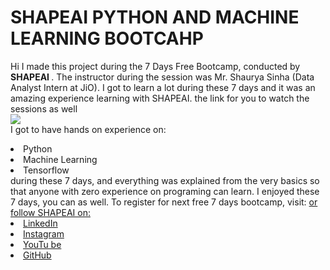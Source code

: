 # SHAPEAI PYTHON AND MACHINE LEARNING BOOTCAHP 
Hi I made this project during the 7 Days Free Bootcamp, conducted by <b> SHAPEAI
</b>.
The instructor during the session was Mr. Shaurya Sinha (Data Analyst Intern at JiO). I got to 
learn a lot during these 7 days and it was an amazing experience learning with SHAPEAI. 
the link for you to watch the sessions as well<br>
<a href="https://www.youtube.com/p1aytist?list=PL7zt8TDRnbu1NEA-59btmMgCWE8LEOD6h"> <img src="https://github.com/ShapeAI/PYTHON—AND—DATA— 
ANALYTICS/blob/main/YOUTUBE%20THUMBNAIL-5.png"></a> 
<br> I got to have hands on experience on: 
<li>Python
<li>Machine Learning
<li>Tensorflow
<br>during these 7 days, and everything was explained from the very basics so that 
anyone with zero experience on programing can learn. 
I enjoyed these 7 days, you can as well. To register for next free 7 days bootcamp, visit: 
<a href="https://www.shapeaistech"› www.shapeai.tech</a>
or follow SHAPEAI on:
<li><a href= "https://in.linkedin.com/company/shapeal">LinkedIn</a> 
<li><a href= 
"https://www.instagram.com/shape.ainhl=en">Instagram</a> 
<li><a 
href= "https://www.youtube.com/channel/UCTUvDLTW9meuDXWcbmISPdA">YouTu 
be</a> 
<li><a href= 
"https://github.com/shapeai">GitHub</a> 
